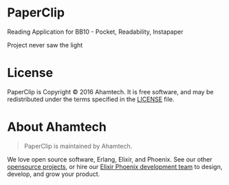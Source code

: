# PaperClip
Reading Application for BB10 - Pocket, Readability,  Instapaper


Project never saw the light

# License

PaperClip is Copyright © 2016 Ahamtech. It is free software, and may be redistributed under the terms specified in the [LICENSE](https://github.com/Ahamtech/PaperClip/blob/master/LICENSE) file.

# About Ahamtech

> PaperClip is maintained by Ahamtech.

We love open source software, Erlang, Elixir, and Phoenix. See our other [opensource projects](github.com/ahamtech), or hire our [Elixir Phoenix development team](ahamtech.in) to design, develop, and grow your product.
